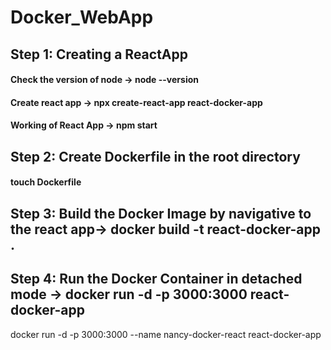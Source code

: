 # Docker_WebApp

## Step 1: Creating a ReactApp

#### Check the version of node -> node --version
#### Create react app -> npx create-react-app react-docker-app
#### Working of React App -> npm start

## Step 2: Create Dockerfile in the root directory

#### touch Dockerfile

## Step 3: Build the Docker Image by navigative to the react app-> docker build -t react-docker-app .

## Step 4: Run the Docker Container in detached mode -> docker run -d -p 3000:3000 react-docker-app

docker run -d -p 3000:3000 --name nancy-docker-react react-docker-app


